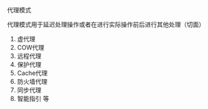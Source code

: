 代理模式

代理模式用于延迟处理操作或者在进行实际操作前后进行其他处理（切面）

1. 虚代理
2. COW代理
3. 远程代理
4. 保护代理
5. Cache代理
6. 防火墙代理
7. 同步代理
8. 智能指引
等
